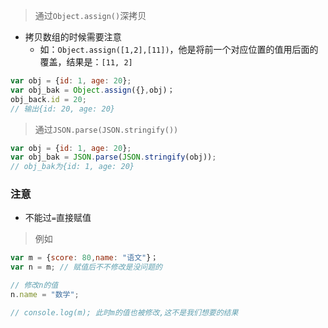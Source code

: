 > 通过`Object.assign()`深拷贝
* 拷贝数组的时候需要注意
  * 如：`Object.assign([1,2],[11])`，他是将前一个对应位置的值用后面的覆盖，结果是：`[11, 2]`

```javascript
var obj = {id: 1, age: 20};
var obj_bak = Object.assign({},obj)；
obj_back.id = 20;
// 输出{id: 20, age: 20}
```

> 通过`JSON.parse(JSON.stringify())`

```javascript
var obj = {id: 1, age: 20};
var obj_bak = JSON.parse(JSON.stringify(obj));
// obj_bak为{id: 1, age: 20}
```

### 注意
* 不能过`=`直接赋值

> 例如

```javascript
var m = {score: 80,name: "语文"}；
var n = m; // 赋值后不不修改是没问题的

// 修改n的值
n.name = "数学";

// console.log(m); 此时m的值也被修改,这不是我们想要的结果
```
